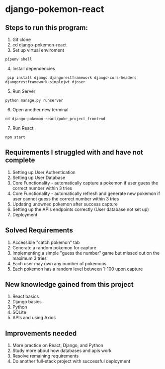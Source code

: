 # django-pokemon-react

## Steps to run this program:
1. Git clone
2. cd django-pokemon-react
3. Set up virtual enviroment 
```
pipenv shell
```
4. Install dependencies
```
 pip install django djangorestframework django-cors-headers djangorestframework-simplejwt djoser
```
5. Run Server
```
python manage.py runserver
```
6. Open another new terminal
```
cd django-pokemon-react/poke_project_frontend
```
7. Run React
```
npm start
```

## Requirements I struggled with and have not complete
1. Setting up User Authentication
2. Setting up User Database
3. Core Functionality - automatically capture a pokemon if user guess the correct number within 3 tries
4. Core Functionality - automatically refresh and generate new pokemon if user cannot guess the correct number within 3 tries
5. Updating unowned pokemon after success capture
6. Setting up the APIs endpoints correctly (User database not set up)
7. Deployment

## Solved Requirements
1. Accessible "catch pokemon" tab
2. Generate a random pokemon for capture
3. Implementing a simple "guess the number" game but missed out on the maximum 3 tries
4. Each user may own any number of pokemons
5. Each pokemon has a random level between 1-100 upon capture

## New knowledge gained from this project
1. React basics
2. Django basics
3. Python
4. SQLite
5. APIs and using Axios

## Improvements needed
1. More practice on React, Django, and Python
2. Study more about how databases and apis work
3. Resolve remaining requirements
4. Do another full-stack project with successful deployment
